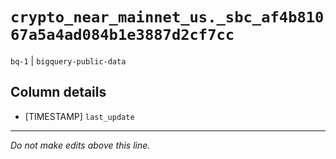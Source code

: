 # `crypto_near_mainnet_us._sbc_af4b81067a5a4ad084b1e3887d2cf7cc`
`bq-1` | `bigquery-public-data`

## Column details
* [TIMESTAMP] `last_update`

-------------------------------------------------------------------------------
*Do not make edits above this line.*
